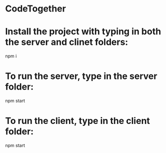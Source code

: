 # CodeTogether

# Install the project with typing in both the server and clinet folders:
npm i

# To run the server, type in the server folder:
npm start

# To run the client, type in the client folder:
npm start
